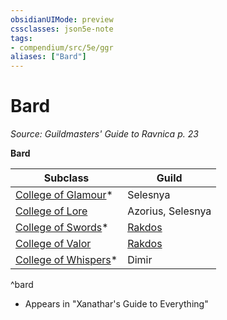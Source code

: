 ```yaml
---
obsidianUIMode: preview
cssclasses: json5e-note
tags:
- compendium/src/5e/ggr
aliases: ["Bard"]
---
```

# Bard
*Source: Guildmasters' Guide to Ravnica p. 23* 

**Bard**

| Subclass | Guild |
|----------|-------|
| [College of Glamour](2-Mechanics/CLI/classes/bard-college-of-glamour-xge.md)* | Selesnya |
| [College of Lore](2-Mechanics/CLI/classes/bard-college-of-lore.md) | Azorius, Selesnya |
| [College of Swords](2-Mechanics/CLI/classes/bard-college-of-swords-xge.md)* | [Rakdos](2-Mechanics/CLI/bestiary/npc/rakdos-ggr.md) |
| [College of Valor](2-Mechanics/CLI/classes/bard-college-of-valor.md) | [Rakdos](2-Mechanics/CLI/bestiary/npc/rakdos-ggr.md) |
| [College of Whispers](2-Mechanics/CLI/classes/bard-college-of-whispers-xge.md)* | Dimir |
^bard

* Appears in "Xanathar's Guide to Everything"